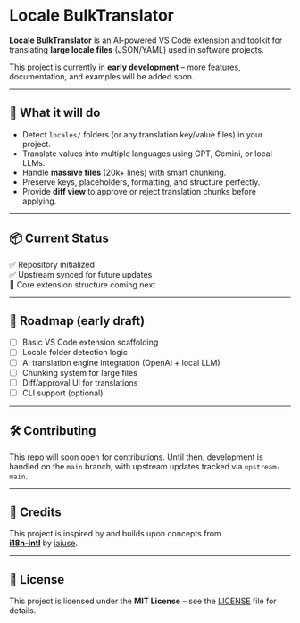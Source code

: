 # Locale BulkTranslator

**Locale BulkTranslator** is an AI-powered VS Code extension and toolkit for translating **large locale files** (JSON/YAML) used in software projects.

This project is currently in **early development** – more features, documentation, and examples will be added soon.

---

## 🚀 What it will do

- Detect `locales/` folders (or any translation key/value files) in your project.
- Translate values into multiple languages using GPT, Gemini, or local LLMs.
- Handle **massive files** (20k+ lines) with smart chunking.
- Preserve keys, placeholders, formatting, and structure perfectly.
- Provide **diff view** to approve or reject translation chunks before applying.

---

## 📦 Current Status

✅ Repository initialized  
✅ Upstream synced for future updates  
🚧 Core extension structure coming next

---

## 📌 Roadmap (early draft)

- [ ] Basic VS Code extension scaffolding  
- [ ] Locale folder detection logic  
- [ ] AI translation engine integration (OpenAI + local LLM)  
- [ ] Chunking system for large files  
- [ ] Diff/approval UI for translations  
- [ ] CLI support (optional)

---

## 🛠 Contributing

This repo will soon open for contributions. Until then, development is handled on the `main` branch, with upstream updates tracked via `upstream-main`.

---

## 🙏 Credits

This project is inspired by and builds upon concepts from  
**[i18n-intl](https://github.com/iaiuse/i18n-intl)** by [iaiuse](https://github.com/iaiuse).

---

## 📄 License

This project is licensed under the **MIT License** – see the [LICENSE](LICENSE) file for details.